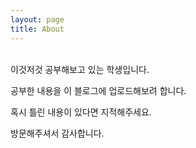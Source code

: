 ```yaml
---
layout: page
title: About
---
```


<br/>
이것저것 공부해보고 있는 학생입니다.

공부한 내용을 이 블로그에 업로드해보려 합니다.

혹시 틀린 내용이 있다면 지적해주세요.

방문해주셔서 감사합니다.
